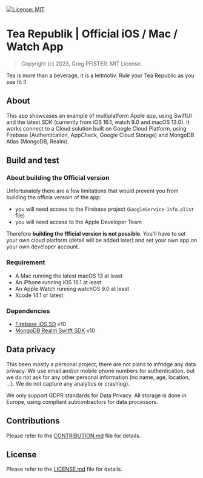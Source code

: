[![License: MIT](https://img.shields.io/badge/License-MIT-yellow.svg)](https://opensource.org/licenses/MIT)

# Tea Republik | Official iOS / Mac / Watch App

> Copyright (c) 2023, Greg PFISTER. MIT License.

Tea is more than a beverage, it is a leitmotiv. Rule your Tea Republic as you 
see fit !!

## About

This app showcases an example of multiplatform Apple app, using SwiftUI and the
latest SDK (currently from iOS 16.1, watch 9.0 and macOS 13.0). It works 
connect to a Cloud solution built on Google Cloud Platform, using Firebase
(Authentication, AppCheck, Google Cloud Storage) and MongoDB Atlas (MongoDB,
Realm).

## Build and test

### About building the Official version

Unfortunately there are a few limitations that would prevent you from building
the officia versoin of the app:

- you will need access to the Firebase project (`GoogleService-Info.plist` file)
- you will need access to the Apple Developer Team

Therefore **building the ffficial version is not possible**. You'll have to set 
your own cloud platform (detail will be added later) and set your own app on 
your own developer account.

### Requirement

- A Mac running the latest macOS 13 at least
- An iPhone running iOS 16.1 at least
- An Apple Watch running watchOS 9.0 at least
- Xcode 14.1 or latest

### Dependencies

- [Firebase iOS SD](https://github.com/firebase/firebase-ios-sdk) v10
- [MongoDB Realm Switft SDK](https://github.com/realm/realm-swift) v10

## Data privacy

This been mostly a personal project, there are not plans to infridge any data
privacy. We use email and/or mobile phone numbers for authentication, but we do
not ask for any other personal information (no name, age, location, ...). We
do not capture any analytics or crashlog).

We only support GDPR standards for Data Privacy. All storage is done in Europe,
using compliant subcontractors for data processors.

## Contributions

Please refer to the [CONTRIBUTION.md](./CONTRIBUTION.md) file for details.

## License

Please refer to the [LICENSE.md](./LICENSE.md) file for details.
